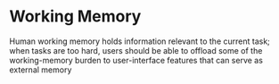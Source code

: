 # Working Memory 
Human working memory holds information relevant to the current task; when tasks are too hard, users should be able to offload some of the working-memory burden to user-interface features that can serve as external memory